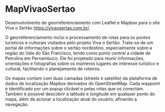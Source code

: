 # MapVivaoSertao
Desenvolvimento de georreferenciamento com Leaflet e Mapbox para o site Viva o Sertão <https://vivaosertao.com.br/>.

O georreferenciamento inclui o processamento de rotas para os pontos turísticos e culturais visitados pelo projeto Viva o Sertão. Trata-se de um portal de informações sobre o sertão nordestino, especialmente sobre a região do Vale do São Francisco, tendo como ponto central a cidade de Petrolina em Pernambuco. Ele foi projetado para reunir informações, orientações e fotografias sobre os inúmeros lugares de interesse turístico e cultural, facilitando o planejamento de roteiros.

Os mapas contam com duas camadas (streets e satellite) da plataforma de dados de localização Mapbox derivados do OpenStreetMap. Cada waypoint é identificado por um popup clicável e pelas rotas que os conectam. Também é possível descobrir a latitude e longitude em qualquer ponto do mapa, além de acionar a localização atual do usuário, afinando a navegação.
